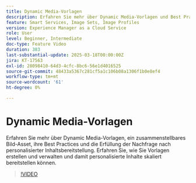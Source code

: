 ```yaml
---
title: Dynamic Media-Vorlagen
description: Erfahren Sie mehr über Dynamic Media-Vorlagen und Best Practices zur Optimierung der Medienverwaltung und der Inhaltsbereitstellung für eine bessere Leistung.
feature: Smart Services, Image Sets, Image Profiles
version: Experience Manager as a Cloud Service
role: User
level: Beginner, Intermediate
doc-type: Feature Video
duration: 383
last-substantial-update: 2025-03-18T00:00:00Z
jira: KT-17563
exl-id: 28098410-64d3-4cfc-8bc6-56e1d4016525
source-git-commit: 48433a5367c281cf5a1c106b08a1306f1b0e8ef4
workflow-type: tm+mt
source-wordcount: '61'
ht-degree: 0%

---
```


# Dynamic Media-Vorlagen

Erfahren Sie mehr über Dynamic Media-Vorlagen, ein zusammenstellbares Bild-Asset, ihre Best Practices und die Erfüllung der Nachfrage nach personalisierter Inhaltsbereitstellung. Erfahren Sie, wie Sie Vorlagen erstellen und verwalten und damit personalisierte Inhalte skaliert bereitstellen können.

>[!VIDEO](https://video.tv.adobe.com/v/3451727/?learn=on&enablevpops)
